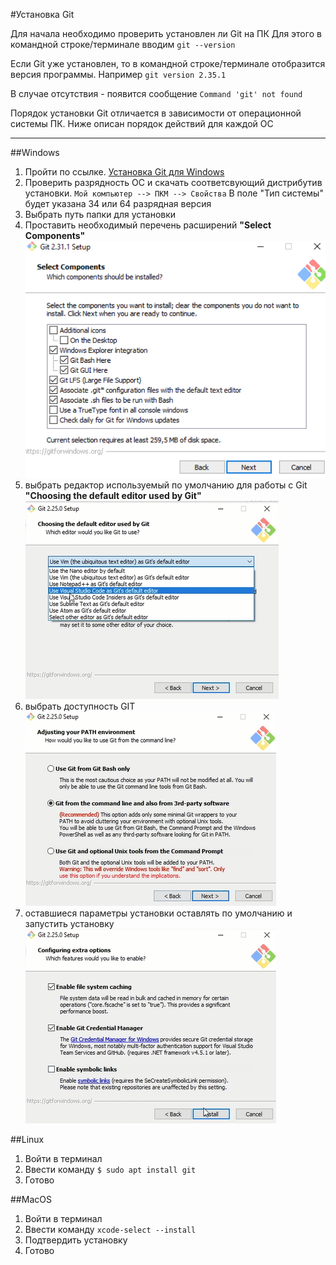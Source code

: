 #Установка Git

Для начала необходимо проверить установлен ли Git на ПК 
Для этого в командной строке/терминале вводим 
`git --version`

Если Git уже установлен, то в командной строке/терминале отобразится версия программы. Например 
`git version 2.35.1`

В случае отсутствия - появится сообщение 
`Command 'git' not found`

Порядок установки Git отличается в зависимости от операционной системы ПК. Ниже описан порядок действий для каждой ОС 

---

##Windows
1. Пройти по ссылке. [ Установка Git для Windows](https://git-scm.com/download/win)
2. Проверить разрядность ОС и скачать соответсвующий дистрибутив установки. 
`Мой компьютер --> ПКМ --> Свойства` 
В поле "Тип системы" будет указана 34 или 64 разрядная версия
3. Выбрать путь папки для установки
4. Проставить необходимый перечень расширений **"Select Components"** ![Select Components](./SelectComponents.png)
5. выбрать редактор используемый по умолчанию для работы с Git **"Choosing the default editor used by Git"** ![default editor](./Choosing%20Default%20Editor.PNG)
6. выбрать доступность GIT ![adjusting](./Path%20environment.PNG)
7. оставшиеся параметры установки оставлять по умолчанию и запустить установку ![setup](./setup.PNG)

##Linux
1. Войти в терминал
2. Ввести команду `$ sudo apt install git`
3. Готово 	

##MacOS
1. Войти в терминал
2. Ввести команду `xcode-select --install`
3. Подтвердить установку
4. Готово
